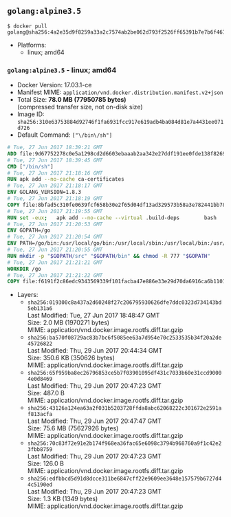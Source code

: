 ## `golang:alpine3.5`

```console
$ docker pull golang@sha256:4a2e35d9f8259a33a2c7574ab2be062d793f2526ff65391b7e7b6f4677901b3f
```

-	Platforms:
	-	linux; amd64

### `golang:alpine3.5` - linux; amd64

-	Docker Version: 17.03.1-ce
-	Manifest MIME: `application/vnd.docker.distribution.manifest.v2+json`
-	Total Size: **78.0 MB (77950785 bytes)**  
	(compressed transfer size, not on-disk size)
-	Image ID: `sha256:310e63753884d92746f1fa6931fcc917e619adb4ba084d81e7a4431ee071d726`
-	Default Command: `["\/bin\/sh"]`

```dockerfile
# Tue, 27 Jun 2017 18:39:21 GMT
ADD file:9d67752278c0e5a1298cd2d6603ebaaab2aa342e27ddf191ee0fde138f82698c in / 
# Tue, 27 Jun 2017 18:39:45 GMT
CMD ["/bin/sh"]
# Tue, 27 Jun 2017 21:18:16 GMT
RUN apk add --no-cache ca-certificates
# Tue, 27 Jun 2017 21:18:17 GMT
ENV GOLANG_VERSION=1.8.3
# Tue, 27 Jun 2017 21:18:19 GMT
COPY file:8bfad5c310fe0639fcf658b30e2f65d04df13ad329573b58a3e782441bb7839c in /go-alpine-patches/ 
# Tue, 27 Jun 2017 21:19:55 GMT
RUN set -eux; 	apk add --no-cache --virtual .build-deps 		bash 		gcc 		musl-dev 		openssl 		go 	; 	export 		GOROOT_BOOTSTRAP="$(go env GOROOT)" 		GOOS="$(go env GOOS)" 		GOARCH="$(go env GOARCH)" 		GO386="$(go env GO386)" 		GOARM="$(go env GOARM)" 		GOHOSTOS="$(go env GOHOSTOS)" 		GOHOSTARCH="$(go env GOHOSTARCH)" 	; 		wget -O go.tgz "https://golang.org/dl/go$GOLANG_VERSION.src.tar.gz"; 	echo '5f5dea2447e7dcfdc50fa6b94c512e58bfba5673c039259fd843f68829d99fa6 *go.tgz' | sha256sum -c -; 	tar -C /usr/local -xzf go.tgz; 	rm go.tgz; 		cd /usr/local/go/src; 	for p in /go-alpine-patches/*.patch; do 		[ -f "$p" ] || continue; 		patch -p2 -i "$p"; 	done; 	./make.bash; 		rm -rf /go-alpine-patches; 	apk del .build-deps; 		export PATH="/usr/local/go/bin:$PATH"; 	go version
# Tue, 27 Jun 2017 21:20:53 GMT
ENV GOPATH=/go
# Tue, 27 Jun 2017 21:20:54 GMT
ENV PATH=/go/bin:/usr/local/go/bin:/usr/local/sbin:/usr/local/bin:/usr/sbin:/usr/bin:/sbin:/bin
# Tue, 27 Jun 2017 21:20:55 GMT
RUN mkdir -p "$GOPATH/src" "$GOPATH/bin" && chmod -R 777 "$GOPATH"
# Tue, 27 Jun 2017 21:21:21 GMT
WORKDIR /go
# Tue, 27 Jun 2017 21:21:22 GMT
COPY file:f6191f2c86edc9343569339f101facba47e886e33e29d70da6916ca6b1101a53 in /usr/local/bin/ 
```

-	Layers:
	-	`sha256:019300c8a437a2d60248f27c206795930626dfe7ddc0323d734143bd5eb131a6`  
		Last Modified: Tue, 27 Jun 2017 18:48:47 GMT  
		Size: 2.0 MB (1970271 bytes)  
		MIME: application/vnd.docker.image.rootfs.diff.tar.gzip
	-	`sha256:ba570f08729ac83b7bc6f5085ee63a7d954e70c2533535b34f20a2de45726822`  
		Last Modified: Thu, 29 Jun 2017 20:44:34 GMT  
		Size: 350.6 KB (350626 bytes)  
		MIME: application/vnd.docker.image.rootfs.diff.tar.gzip
	-	`sha256:65f959ba8ec26796853ce5b7f03901095df431c7033b60e31ccd90004e0d8469`  
		Last Modified: Thu, 29 Jun 2017 20:47:23 GMT  
		Size: 487.0 B  
		MIME: application/vnd.docker.image.rootfs.diff.tar.gzip
	-	`sha256:43126a124ea63a2f031b5203728ffda8abc62068222c301672e2591af813acfa`  
		Last Modified: Thu, 29 Jun 2017 20:47:47 GMT  
		Size: 75.6 MB (75627926 bytes)  
		MIME: application/vnd.docker.image.rootfs.diff.tar.gzip
	-	`sha256:70c83f72e91e2b174f968ea36fac65e6098c3794b968760a9f1c42e23fbb8759`  
		Last Modified: Thu, 29 Jun 2017 20:47:23 GMT  
		Size: 126.0 B  
		MIME: application/vnd.docker.image.rootfs.diff.tar.gzip
	-	`sha256:edfbbcd5d91d8dcce311be6847cff22e9609ee3648e157579b6727d44c5190ed`  
		Last Modified: Thu, 29 Jun 2017 20:47:23 GMT  
		Size: 1.3 KB (1349 bytes)  
		MIME: application/vnd.docker.image.rootfs.diff.tar.gzip
